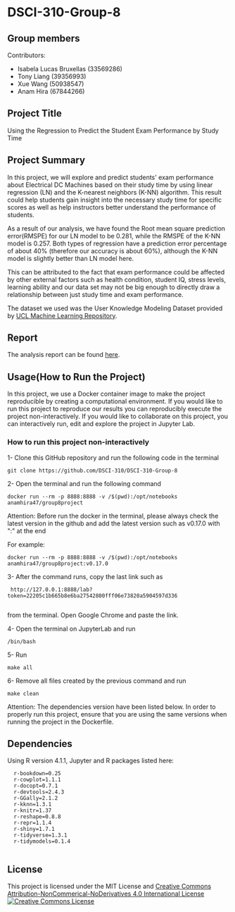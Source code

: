 # DSCI-310-Group-8
## Group members

Contributors: 
- Isabela Lucas Bruxellas (33569286)
- Tony Liang (39356993)
- Xue Wang (50938547)
- Anam Hira (67844266)

## Project Title
Using the Regression to Predict the Student Exam Performance by Study Time

## Project Summary 
In this project, we will explore and predict students' exam performance about Electrical DC Machines based on their study time by using linear regression (LN) and the K-nearest neighbors (K-NN) algorithm.  This result could help students gain insight into the necessary study time for specific scores as well as help instructors better understand the performance of students.
 
As a result of our analysis, we have found the Root mean square prediction error(RMSPE) for our LN model to be 0.281, while the RMSPE of the K-NN model is 0.257. Both types of regression have a prediction error percentage of about 40% (therefore our accuracy is about 60%), although the K-NN model is slightly better than LN model here. 

This can be attributed to the fact that exam performance could be affected by other external factors such as health condition, student IQ, stress levels, learning ability and our data set may not be big enough to directly draw a relationship between just study time and exam performance.

The dataset we used was the User Knowledge Modeling Dataset provided by [UCL Machine Learning Repository](https://archive.ics.uci.edu/ml/datasets/User+Knowledge+Modeling#). 


## Report
The analysis report can be found [here](https://github.com/DSCI-310/DSCI-310-Group-8/blob/main/analysis/student_performance_analysis.ipynb).

## Usage(How to Run the Project)
In this project, we use a Docker container image to make the project reproducible by creating a computational environment. If you would like to run this project to reproduce our results you can reproducibly execute the project non-interactively. If you would like to collaborate on this project, you can interactively run, edit and explore the project in Jupyter Lab.

### How to run this project non-interactively 

1- Clone this GitHub repository and run the following code in the terminal

```
git clone https://github.com/DSCI-310/DSCI-310-Group-8
```
2- Open the terminal and run the following command

```
docker run --rm -p 8888:8888 -v /$(pwd):/opt/notebooks anamhira47/group8project
```

Attention:
Before run the docker in the terminal, please always check the latest version in the github and 
add the latest version such as v0.17.0 with ":" at the end

For example:

```
docker run --rm -p 8888:8888 -v /$(pwd):/opt/notebooks anamhira47/group8project:v0.17.0
```


3- After the command runs, copy the last link such as

```
 http://127.0.0.1:8888/lab?token=22205c1b665b8e6ba27542800fff06e73820a5904597d336
 
```
from the terminal. Open Google Chrome and paste the link. 

4- Open the terminal on JupyterLab and run 

```
/bin/bash
```

5- Run 

```
make all
```

6- Remove all files created by the previous command and run

```
make clean
```

Attention: The dependencies version have been listed below. In order to properly run this project, ensure that you are using the same versions when running the project in the Dockerfile.

## Dependencies
Using R version 4.1.1, Jupyter and R packages listed here:

```
  r-bookdown=0.25
  r-cowplot=1.1.1
  r-docopt=0.7.1
  r-devtools=2.4.3
  r-GGally=2.1.2
  r-kknn=1.3.1
  r-knitr=1.37
  r-reshape=0.8.8
  r-repr=1.1.4
  r-shiny=1.7.1
  r-tidyverse=1.3.1
  r-tidymodels=0.1.4
  
```



## License
This project is licensed under the MIT License and [Creative Commons Attribution-NonCommerical-NoDerivatives 4.0 International License](https://creativecommons.org/licenses/by-nc-nd/4.0/)
<a rel="license" href="http://creativecommons.org/licenses/by-nc-nd/4.0/"><img alt="Creative Commons License" style="border-width:1" src="https://i.creativecommons.org/l/by-nc-nd/4.0/88x31.png" /></a><br />

